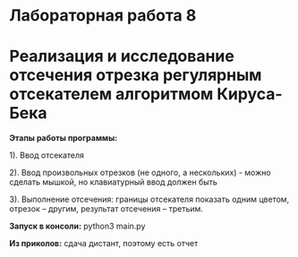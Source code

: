 # Лабораторная работа 8
# Реализация и исследование отсечения отрезка регулярным отсекателем алгоритмом Кируса-Бека
**Этапы работы программы:**

1). Ввод отсекателя

2). Ввод произвольных отрезков (не одного, а нескольких) - можно сделать мышкой, но клавиатурный ввод должен быть

3). Выполнение отсечения: границы отсекателя показать одним цветом, отрезок – другим, результат отсечения – третьим.

**Запуск в консоли:** python3 main.py

**Из приколов:** сдача дистант, поэтому есть отчет
